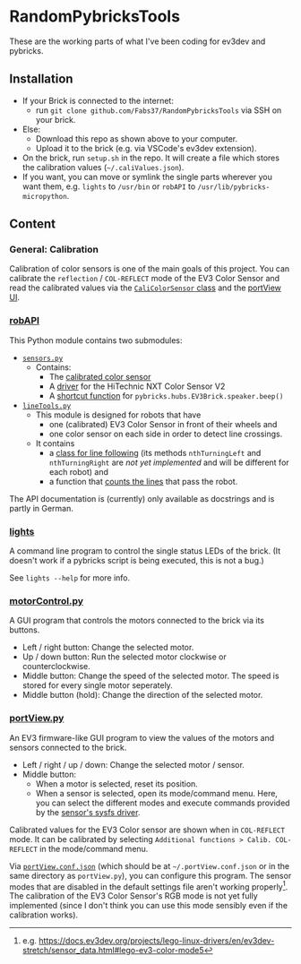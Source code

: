 # RandomPybricksTools

These are the working parts of what I've been coding for ev3dev and pybricks.

## Installation

- If your Brick is connected to the internet:
    - run `git clone github.com/Fabs37/RandomPybricksTools` via SSH on your brick.
- Else:
    - Download this repo as shown above to your computer.
    - Upload it to the brick (e.g. via VSCode's ev3dev extension).
- On the brick, run `setup.sh` in the repo. It will create a file which stores the calibration values (`~/.caliValues.json`).
- If you want, you can move or symlink the single parts wherever you want them, e.g. `lights` to `/usr/bin` or `robAPI` to `/usr/lib/pybricks-micropython`.

## Content

### General: Calibration

Calibration of color sensors is one of the main goals of this project. You can calibrate the `reflection` / `COL-REFLECT` mode of the EV3 Color Sensor and read the calibrated values via the [`CaliColorSensor` class](/robAPI/sensors.py#L114) and the [portView UI](#[portView.py](/portView.py)).

### [robAPI](/robAPI/)

This Python module contains two submodules:

- [`sensors.py`](/robAPI/sensors.py)
    - Contains:
        - The [calibrated color sensor](/robAPI/sensors.py#L114)
        - A [driver](/robAPI/sensors.py#L60) for the HiTechnic NXT Color Sensor V2
        - A [shortcut function](/robAPI/sensors.py#L177) for `pybricks.hubs.EV3Brick.speaker.beep()`
- [`lineTools.py`](/robAPI/lineTools.py)
    - This module is designed for robots that have
        - one (calibrated) EV3 Color Sensor in front of their wheels and
        - one color sensor on each side in order to detect line crossings.
    - It contains
        - a [class for line following](/robAPI/lineTools.py#L11) (its methods `nthTurningLeft` and `nthTurningRight` are *not yet implemented* and will be different for each robot) and
        - a function that [counts the lines](/robAPI/lineTools.py#L183) that pass the robot.

The API documentation is (currently) only available as docstrings and is partly in German.



### [lights](/lights)

A command line program to control the single status LEDs of the brick. (It doesn't work if a pybricks script is being executed, this is not a bug.)

See `lights --help` for more info.

### [motorControl.py](/motorControl.py)

A GUI program that controls the motors connected to the brick via its buttons.

- Left / right button: Change the selected motor.
- Up / down button: Run the selected motor clockwise or counterclockwise.
- Middle button: Change the speed of the selected motor. The speed is stored for every single motor seperately.
- Middle button (hold): Change the direction of the selected motor.

### [portView.py](/portView.py)

An EV3 firmware-like GUI program to view the values of the motors and sensors connected to the brick.

- Left / right / up / down: Change the selected motor / sensor.
- Middle button:
    - When a motor is selected, reset its position.
    - When a sensor is selected, open its mode/command menu. Here, you can select the different modes and execute commands provided by the [sensor's sysfs driver](https://docs.ev3dev.org/projects/lego-linux-drivers/en/ev3dev-stretch/sensor_data.html).

Calibrated values for the EV3 Color sensor are shown when in `COL-REFLECT` mode. It can be calibrated by selecting `Additional functions > Calib. COL-REFLECT` in the mode/command menu.

Via [`portView.conf.json`](/portView.conf.json) (which should be at `~/.portView.conf.json` or in the same directory as `portView.py`), you can configure this program. The sensor modes that are disabled in the default settings file aren't working properly[^1]. The calibration of the EV3 Color Sensor's RGB mode is not yet fully implemented (since I don't think you can use this mode sensibly even if the calibration works).



[^1]: e.g. https://docs.ev3dev.org/projects/lego-linux-drivers/en/ev3dev-stretch/sensor_data.html#lego-ev3-color-mode5
